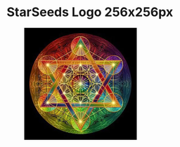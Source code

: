 # StarSeeds Logo 256x256px

<figure><img src="../../.gitbook/assets/starseedslogo_256x256.png" alt=""><figcaption></figcaption></figure>
